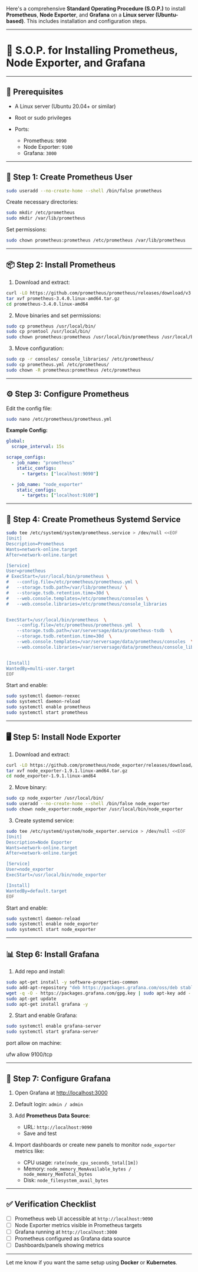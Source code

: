 Here's a comprehensive **Standard Operating Procedure (S.O.P.)** to install **Prometheus**, **Node Exporter**, and **Grafana** on a **Linux server (Ubuntu-based)**. This includes installation and configuration steps.

---

# 📘 S.O.P. for Installing Prometheus, Node Exporter, and Grafana

---

## 🧰 Prerequisites

* A Linux server (Ubuntu 20.04+ or similar)
* Root or sudo privileges
* Ports:

  * Prometheus: `9090`
  * Node Exporter: `9100`
  * Grafana: `3000`

---

## 🔧 Step 1: Create Prometheus User

```bash
sudo useradd --no-create-home --shell /bin/false prometheus
```

Create necessary directories:

```bash
sudo mkdir /etc/prometheus
sudo mkdir /var/lib/prometheus
```

Set permissions:

```bash
sudo chown prometheus:prometheus /etc/prometheus /var/lib/prometheus
```

---

## 📦 Step 2: Install Prometheus

1. Download and extract:

```bash
curl -LO https://github.com/prometheus/prometheus/releases/download/v3.4.0/prometheus-3.4.0.linux-amd64.tar.gz
tar xvf prometheus-3.4.0.linux-amd64.tar.gz
cd prometheus-3.4.0.linux-amd64
```

2. Move binaries and set permissions:

```bash
sudo cp prometheus /usr/local/bin/
sudo cp promtool /usr/local/bin/
sudo chown prometheus:prometheus /usr/local/bin/prometheus /usr/local/bin/promtool
```

3. Move configuration:

```bash
sudo cp -r consoles/ console_libraries/ /etc/prometheus/
sudo cp prometheus.yml /etc/prometheus/
sudo chown -R prometheus:prometheus /etc/prometheus
```

---

## ⚙️ Step 3: Configure Prometheus

Edit the config file:

```bash
sudo nano /etc/prometheus/prometheus.yml
```

**Example Config:**

```yaml
global:
  scrape_interval: 15s

scrape_configs:
  - job_name: "prometheus"
    static_configs:
      - targets: ["localhost:9090"]

  - job_name: "node_exporter"
    static_configs:
      - targets: ["localhost:9100"]
```

---

## 🔌 Step 4: Create Prometheus Systemd Service

```bash
sudo tee /etc/systemd/system/prometheus.service > /dev/null <<EOF
[Unit]
Description=Prometheus
Wants=network-online.target
After=network-online.target

[Service]
User=prometheus
# ExecStart=/usr/local/bin/prometheus \
#   --config.file=/etc/prometheus/prometheus.yml \
#   --storage.tsdb.path=/var/lib/prometheus/ \
#   --storage.tsdb.retention.time=30d \
#   --web.console.templates=/etc/prometheus/consoles \
#   --web.console.libraries=/etc/prometheus/console_libraries


ExecStart=/usr/local/bin/prometheus  \
    --config.file=/etc/prometheus/prometheus.yml  \
    --storage.tsdb.path=/var/serversage/data/prometheus-tsdb  \
    --storage.tsdb.retention.time=30d  \
    --web.console.templates=/var/serversage/data/prometheus/consoles  \
    --web.console.libraries=/var/serversage/data/prometheus/console_libraries


[Install]
WantedBy=multi-user.target
EOF
```

Start and enable:

```bash
sudo systemctl daemon-reexec
sudo systemctl daemon-reload
sudo systemctl enable prometheus
sudo systemctl start prometheus
```

---

## 🖥️ Step 5: Install Node Exporter

1. Download and extract:

```bash
curl -LO https://github.com/prometheus/node_exporter/releases/download/v1.9.1/node_exporter-1.9.1.linux-amd64.tar.gz
tar xvf node_exporter-1.9.1.linux-amd64.tar.gz
cd node_exporter-1.9.1.linux-amd64
```

2. Move binary:

```bash
sudo cp node_exporter /usr/local/bin/
sudo useradd --no-create-home --shell /bin/false node_exporter
sudo chown node_exporter:node_exporter /usr/local/bin/node_exporter
```

3. Create systemd service:

```bash
sudo tee /etc/systemd/system/node_exporter.service > /dev/null <<EOF
[Unit]
Description=Node Exporter
Wants=network-online.target
After=network-online.target

[Service]
User=node_exporter
ExecStart=/usr/local/bin/node_exporter

[Install]
WantedBy=default.target
EOF
```

Start and enable:

```bash
sudo systemctl daemon-reload
sudo systemctl enable node_exporter
sudo systemctl start node_exporter
```

---

## 📊 Step 6: Install Grafana

1. Add repo and install:

```bash
sudo apt-get install -y software-properties-common
sudo add-apt-repository "deb https://packages.grafana.com/oss/deb stable main"
wget -q -O - https://packages.grafana.com/gpg.key | sudo apt-key add -
sudo apt-get update
sudo apt-get install grafana -y
```

2. Start and enable Grafana:

```bash
sudo systemctl enable grafana-server
sudo systemctl start grafana-server
```


port allow on machine:

ufw allow 9100/tcp

---

## 🧩 Step 7: Configure Grafana

1. Open Grafana at [http://localhost:3000](http://localhost:3000)
2. Default login: `admin / admin`
3. Add **Prometheus Data Source**:

   * URL: `http://localhost:9090`
   * Save and test
4. Import dashboards or create new panels to monitor `node_exporter` metrics like:

   * CPU usage: `rate(node_cpu_seconds_total[1m])`
   * Memory: `node_memory_MemAvailable_bytes / node_memory_MemTotal_bytes`
   * Disk: `node_filesystem_avail_bytes`

---

## ✅ Verification Checklist

* [ ] Prometheus web UI accessible at `http://localhost:9090`
* [ ] Node Exporter metrics visible in Prometheus targets
* [ ] Grafana running at `http://localhost:3000`
* [ ] Prometheus configured as Grafana data source
* [ ] Dashboards/panels showing metrics

---

Let me know if you want the same setup using **Docker** or **Kubernetes**.
